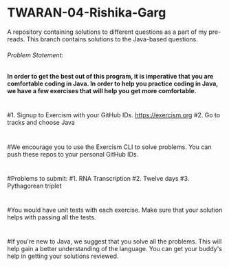 # TWARAN-04-Rishika-Garg
A repository containing solutions to different questions as a part of my pre-reads.
This branch contains solutions to the Java-based questions.

###### Problem Statement:
#### In order to get the best out of this program, it is imperative that you are comfortable coding in Java. In order to help you practice coding in Java, we have a few exercises that will help you get more comfortable. 
#
#1. Signup to Exercism with your GitHub IDs. https://exercism.org
#2. Go to tracks and choose Java
#
#We encourage you to use the Exercism CLI to solve problems. You can push these repos to your personal GitHub IDs. 
#
#Problems to submit: 
#1. RNA Transcription
#2. Twelve days
#3. Pythagorean triplet
#
#You would have unit tests with each exercise. Make sure that your solution helps with passing all the tests. 
#
#If you're new to Java, we suggest that you solve all the problems. This will help gain a better understanding of the language. You can get your buddy's help in getting your solutions reviewed.
